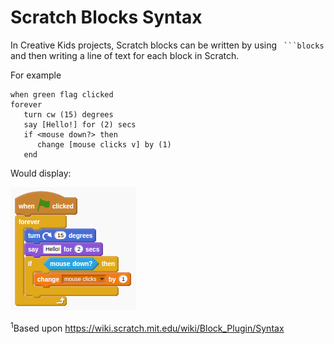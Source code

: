 # Scratch Blocks Syntax 

In Creative Kids projects, Scratch blocks can be written by using ` ```blocks` and then writing a line of text for each block in Scratch.

For example

```blocks
when green flag clicked
forever
   turn cw (15) degrees
   say [Hello!] for (2) secs
   if <mouse down?> then
      change [mouse clicks v] by (1)
   end
```

Would display:

![](scratch_blocks_plugin_img1.png)

<sup>1</sup>Based upon https://wiki.scratch.mit.edu/wiki/Block_Plugin/Syntax
